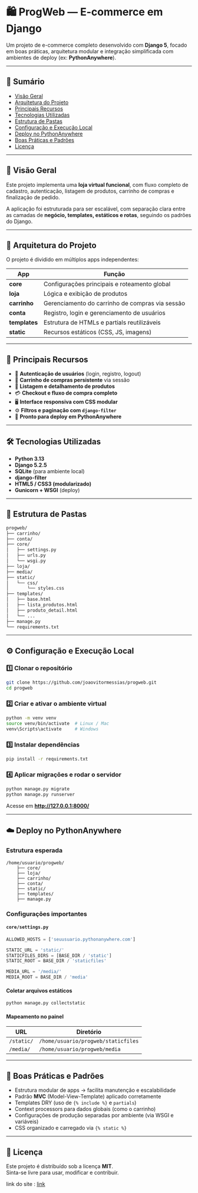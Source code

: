 

# 🛍️ ProgWeb — E-commerce em Django

Um projeto de e-commerce completo desenvolvido com **Django 5**, focado em boas práticas, arquitetura modular e integração simplificada com ambientes de deploy (ex: **PythonAnywhere**).

---

## 📑 Sumário

- [Visão Geral](#visão-geral)
- [Arquitetura do Projeto](#arquitetura-do-projeto)
- [Principais Recursos](#principais-recursos)
- [Tecnologias Utilizadas](#tecnologias-utilizadas)
- [Estrutura de Pastas](#estrutura-de-pastas)
- [Configuração e Execução Local](#configuração-e-execução-local)
- [Deploy no PythonAnywhere](#deploy-no-pythonanywhere)
- [Boas Práticas e Padrões](#boas-práticas-e-padrões)
- [Licença](#licença)

---

## 🧠 Visão Geral

Este projeto implementa uma **loja virtual funcional**, com fluxo completo de cadastro, autenticação, listagem de produtos, carrinho de compras e finalização de pedido.

A aplicação foi estruturada para ser escalável, com separação clara entre as camadas de **negócio, templates, estáticos e rotas**, seguindo os padrões do Django.

---

## 🧩 Arquitetura do Projeto

O projeto é dividido em múltiplos apps independentes:

| App | Função |
|------|--------|
| **core** | Configurações principais e roteamento global |
| **loja** | Lógica e exibição de produtos |
| **carrinho** | Gerenciamento do carrinho de compras via sessão |
| **conta** | Registro, login e gerenciamento de usuários |
| **templates** | Estrutura de HTMLs e partials reutilizáveis |
| **static** | Recursos estáticos (CSS, JS, imagens) |

---

## 🚀 Principais Recursos

- 🔐 **Autenticação de usuários** (login, registro, logout)
- 🛒 **Carrinho de compras persistente** via sessão
- 🧾 **Listagem e detalhamento de produtos**
- 💳 **Checkout e fluxo de compra completo**
- 🖥️ **Interface responsiva com CSS modular**
- ⚙️ **Filtros e paginação com `django-filter`**
- 🧰 **Pronto para deploy em PythonAnywhere**

---

## 🛠️ Tecnologias Utilizadas

- **Python 3.13**
- **Django 5.2.5**
- **SQLite** (para ambiente local)
- **django-filter**
- **HTML5 / CSS3 (modularizado)**
- **Gunicorn + WSGI** (deploy)

---

## 📂 Estrutura de Pastas

```bash
progweb/
├── carrinho/
├── conta/
├── core/
│   ├── settings.py
│   ├── urls.py
│   └── wsgi.py
├── loja/
├── media/
├── static/
│   └── css/
│       └── styles.css
├── templates/
│   ├── base.html
│   ├── lista_produtos.html
│   ├── produto_detail.html
│   └── ...
├── manage.py
└── requirements.txt
```

---

## ⚙️ Configuração e Execução Local

### 1️⃣ Clonar o repositório
```bash
git clone https://github.com/joaovitormessias/progweb.git
cd progweb
```

### 2️⃣ Criar e ativar o ambiente virtual
```bash
python -m venv venv
source venv/bin/activate  # Linux / Mac
venv\Scripts\activate     # Windows
```

### 3️⃣ Instalar dependências
```bash
pip install -r requirements.txt
```

### 4️⃣ Aplicar migrações e rodar o servidor
```bash
python manage.py migrate
python manage.py runserver
```

Acesse em **http://127.0.0.1:8000/**

---

## ☁️ Deploy no PythonAnywhere

### Estrutura esperada
```
/home/usuario/progweb/
    ├── core/
    ├── loja/
    ├── carrinho/
    ├── conta/
    ├── static/
    ├── templates/
    ├── manage.py
```

### Configurações importantes

#### `core/settings.py`
```python
ALLOWED_HOSTS = ['seuusuario.pythonanywhere.com']

STATIC_URL = 'static/'
STATICFILES_DIRS = [BASE_DIR / 'static']
STATIC_ROOT = BASE_DIR / 'staticfiles'

MEDIA_URL = '/media/'
MEDIA_ROOT = BASE_DIR / 'media'
```

#### Coletar arquivos estáticos
```bash
python manage.py collectstatic
```

#### Mapeamento no painel
| URL | Diretório |
|------|------------|
| `/static/` | `/home/usuario/progweb/staticfiles` |
| `/media/` | `/home/usuario/progweb/media` |

---

## 🧭 Boas Práticas e Padrões

- Estrutura modular de apps → facilita manutenção e escalabilidade  
- Padrão **MVC** (Model-View-Template) aplicado corretamente  
- Templates DRY (uso de `{% include %}` e `partials`)  
- Context processors para dados globais (como o carrinho)  
- Configurações de produção separadas por ambiente (via WSGI e variáveis)  
- CSS organizado e carregado via `{% static %}`  

---

## 🪪 Licença

Este projeto é distribuído sob a licença **MIT**.  
Sinta-se livre para usar, modificar e contribuir.  

link do site : [link](https://jvmessias.pythonanywhere.com/)
